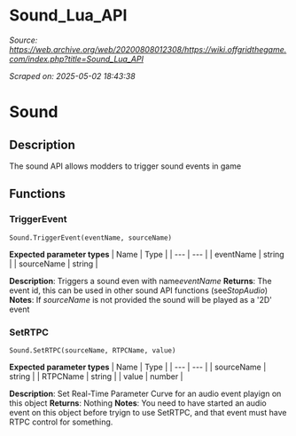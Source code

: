 # Sound_Lua_API

*Source: https://web.archive.org/web/20200808012308/https://wiki.offgridthegame.com/index.php?title=Sound_Lua_API*

*Scraped on: 2025-05-02 18:43:38*

# Sound
## Description
The sound API allows modders to trigger sound events in game
## Functions
### TriggerEvent
```
Sound.TriggerEvent(eventName, sourceName)
```
**Expected parameter types**
| Name | Type |
| --- | --- |
| eventName | string |
| sourceName | string |

**Description**: Triggers a sound even with name*eventName*
**Returns**: The event id, this can be used in other sound API functions (see*StopAudio*)
**Notes**: If _sourceName_ is not provided the sound will be played as a '2D' event
### SetRTPC
```
Sound.SetRTPC(sourceName, RTPCName, value)
```
**Expected parameter types**
| Name | Type |
| --- | --- |
| sourceName | string |
| RTPCName | string |
| value | number |

**Description**: Set Real-Time Parameter Curve for an audio event playign on this object
**Returns**: Nothing
**Notes**: You need to have started an audio event on this object before tryign to use SetRTPC, and that event must have RTPC control for something.
